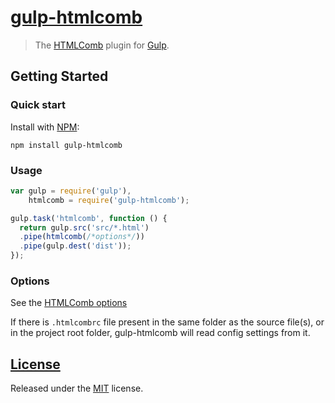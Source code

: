 # [gulp-htmlcomb](https://github.com/fengyuanchen/gulp-htmlcomb)

> The [HTMLComb](https://github.com/fengyuanchen/htmlcomb) plugin for [Gulp](http://gulpjs.com).


## Getting Started

### Quick start

Install with [NPM](http://npmjs.org):

```shell
npm install gulp-htmlcomb
```


### Usage

```js
var gulp = require('gulp'),
    htmlcomb = require('gulp-htmlcomb');

gulp.task('htmlcomb', function () {
  return gulp.src('src/*.html')
  .pipe(htmlcomb(/*options*/))
  .pipe(gulp.dest('dist'));
});
```


### Options

See the [HTMLComb options](https://github.com/fengyuanchen/htmlcomb#options)

If there is `.htmlcombrc` file present in the same folder as the source file(s), or in the project root folder, gulp-htmlcomb will read config settings from it.


## [License](LICENSE.md)

Released under the [MIT](http://opensource.org/licenses/mit-license.html) license.

